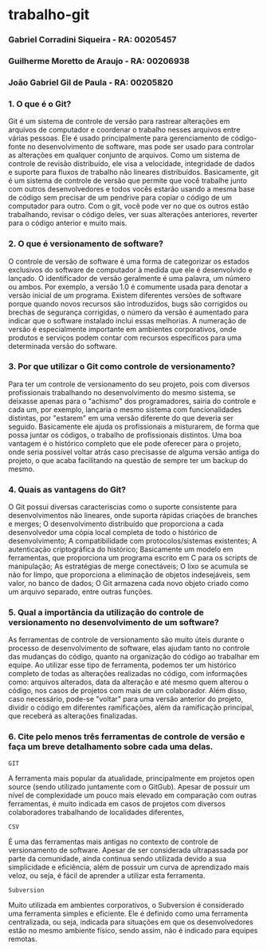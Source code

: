 # trabalho-git

### Gabriel Corradini Siqueira - RA: 00205457
### Guilherme Moretto de Araujo - RA: 00206938
### João Gabriel Gil de Paula - RA: 00205820

### 1. O que é o Git?

Git é um sistema de controle de versão para rastrear alterações em arquivos de computador e coordenar o trabalho nesses arquivos entre várias pessoas. Ele é usado principalmente para gerenciamento de código-fonte no desenvolvimento de software, mas pode ser usado para controlar as alterações em qualquer conjunto de arquivos. Como um sistema de controle de revisão distribuído, ele visa a velocidade, integridade de dados e suporte para fluxos de trabalho não lineares distribuídos. 
Basicamente, git é um sistema de controle de versão que permite que você trabalhe junto com outros desenvolvedores e todos vocês estarão usando a mesma base de código sem precisar de um pendrive para copiar o código de um computador para outro. Com o git, você pode ver no que os outros estão trabalhando, revisar o código deles, ver suas alterações anteriores, reverter para o código anterior e  muito mais.

### 2. O que é versionamento de software?

O controle de versão de software é uma forma de categorizar os estados exclusivos do software de computador à medida que ele é desenvolvido e lançado. O identificador de versão geralmente é uma palavra, um número ou ambos. Por exemplo, a versão 1.0 é comumente usada para denotar a versão inicial de um programa. 
Existem diferentes versões de software porque quando novos recursos são introduzidos, bugs são corrigidos ou brechas de segurança corrigidas, o número da versão é aumentado para indicar que o software instalado inclui essas melhorias. A numeração de versão é especialmente importante em ambientes corporativos, onde produtos e serviços podem contar com recursos específicos para uma determinada versão do software.


### 3. Por que utilizar o Git como controle de versionamento?

Para ter um controle de versionamento do seu projeto, pois com diversos profissionais trabalhando no desenvolvimento do mesmo sistema, se deixasse apenas para o "achismo" dos programadores, sairia do controle e cada um, por exemplo, lançaria o mesmo sistema com funcionalidades distintas, por "estarem" em uma versão diferente do que deveria ser seguido. Basicamente ele ajuda os profissionais a misturarem, de forma que possa juntar os códigos, o trabalho de profissionais distintos. Uma boa vantagem é o histórico completo que ele pode oferecer para o projeto, onde seria possível voltar atrás caso precisasse de alguma versão antiga do projeto, o que acaba facilitando na questão de sempre ter um backup do mesmo.

### 4. Quais as vantagens do Git? 

O Git possui diversas caracteriscias como o suporte consistente para desenvolvimentos não lineares, onde suporta rápidas criações de branches e merges; O desenvolvimento distribuído que proporciona a cada desenvolvedor uma cópia local completa de todo o histórico de desenvolvimento; A compatibilidade com protocolos/sistemas existentes; A autenticação criptográfica do histórico; Basicamente um modelo em ferramentas, que proporciona um programa escrito em C para os scripts de manipulação; 
As estratégias de merge conectáveis; O lixo se acumula se não for limpo, que proporciona a eliminação de objetos indesejáveis, sem valor, no banco de dados; O Git armazena cada novo objeto criado como um arquivo separado, entre outras funções.

### 5. Qual a importância da utilização do controle de versionamento no desenvolvimento de um software?

As ferramentas de controle de versionamento são muito úteis durante o processo de desenvolvimento de software, elas ajudam tanto no controle das mudanças do código, quanto na organização do código ao trabalhar em equipe. Ao utilizar esse tipo de ferramenta, podemos ter um histórico completo de todas as alterações realizadas no código, com informações como: arquivos alterados, data da alteração e até mesmo quem alterou o código, nos casos de projetos com mais de um colaborador. Além disso, caso necessário, pode-se "voltar" para uma versão anterior do projeto, dividir o código em diferentes ramificações, além da ramificação principal, que receberá as alterações finalizadas.

### 6. Cite pelo menos três ferramentas de controle de versão e faça um breve detalhamento sobre cada uma delas.

`GIT`

A ferramenta mais popular da atualidade, principalmente em projetos open source (sendo utilizado juntamente com o GitGub). Apesar de possuir um nível de complexidade um pouco mais elevado em comparação com outras ferramentas, é muito indicada em casos de projetos com diversos colaboradores trabalhando de localidades diferentes,

`CSV`

É uma das ferramentas mais antigas no contexto de controle de versionamento de software. Apesar de ser considerada ultrapassada por parte da comunidade, ainda continua sendo utilizada devido a sua simplicidade e eficiência, além de possuir um curva de aprendizado mais veloz, ou seja, é fácil de aprender a utilizar esta ferramenta.

`Subversion`

Muito utilizada em ambientes corporativos, o Subversion é considerado uma ferramenta simples e eficiente. Ele é definido como uma ferramenta centralizada, ou seja, indicada para situações em que os desenvolvedores estão no mesmo ambiente físico, sendo assim, não é indicado para equipes remotas.
